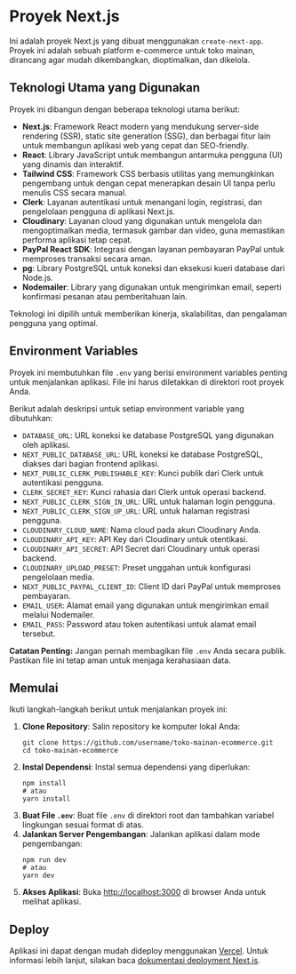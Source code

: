 <h1>Proyek Next.js</h1>
    <p>
        Ini adalah proyek Next.js yang dibuat menggunakan <code>create-next-app</code>. 
        Proyek ini adalah sebuah platform e-commerce untuk toko mainan, dirancang agar mudah 
        dikembangkan, dioptimalkan, dan dikelola.
    </p>

  <h2>Teknologi Utama yang Digunakan</h2>
    <p>Proyek ini dibangun dengan beberapa teknologi utama berikut:</p>
    <ul>
        <li><strong>Next.js</strong>: Framework React modern yang mendukung server-side rendering (SSR), static site generation (SSG), dan berbagai fitur lain untuk membangun aplikasi web yang cepat dan SEO-friendly.</li>
        <li><strong>React</strong>: Library JavaScript untuk membangun antarmuka pengguna (UI) yang dinamis dan interaktif.</li>
        <li><strong>Tailwind CSS</strong>: Framework CSS berbasis utilitas yang memungkinkan pengembang untuk dengan cepat menerapkan desain UI tanpa perlu menulis CSS secara manual.</li>
        <li><strong>Clerk</strong>: Layanan autentikasi untuk menangani login, registrasi, dan pengelolaan pengguna di aplikasi Next.js.</li>
        <li><strong>Cloudinary</strong>: Layanan cloud yang digunakan untuk mengelola dan mengoptimalkan media, termasuk gambar dan video, guna memastikan performa aplikasi tetap cepat.</li>
        <li><strong>PayPal React SDK</strong>: Integrasi dengan layanan pembayaran PayPal untuk memproses transaksi secara aman.</li>
        <li><strong>pg</strong>: Library PostgreSQL untuk koneksi dan eksekusi kueri database dari Node.js.</li>
        <li><strong>Nodemailer</strong>: Library yang digunakan untuk mengirimkan email, seperti konfirmasi pesanan atau pemberitahuan lain.</li>
    </ul>
    <p>Teknologi ini dipilih untuk memberikan kinerja, skalabilitas, dan pengalaman pengguna yang optimal.</p>

  <h2>Environment Variables</h2>
    <p>
        Proyek ini membutuhkan file <code>.env</code> yang berisi environment variables penting untuk menjalankan aplikasi. 
        File ini harus diletakkan di direktori root proyek Anda.
    </p>
    <p>Berikut adalah deskripsi untuk setiap environment variable yang dibutuhkan:</p>
    <ul>
        <li><code>DATABASE_URL</code>: URL koneksi ke database PostgreSQL yang digunakan oleh aplikasi.</li>
        <li><code>NEXT_PUBLIC_DATABASE_URL</code>: URL koneksi ke database PostgreSQL, diakses dari bagian frontend aplikasi.</li>
        <li><code>NEXT_PUBLIC_CLERK_PUBLISHABLE_KEY</code>: Kunci publik dari Clerk untuk autentikasi pengguna.</li>
        <li><code>CLERK_SECRET_KEY</code>: Kunci rahasia dari Clerk untuk operasi backend.</li>
        <li><code>NEXT_PUBLIC_CLERK_SIGN_IN_URL</code>: URL untuk halaman login pengguna.</li>
        <li><code>NEXT_PUBLIC_CLERK_SIGN_UP_URL</code>: URL untuk halaman registrasi pengguna.</li>
        <li><code>CLOUDINARY_CLOUD_NAME</code>: Nama cloud pada akun Cloudinary Anda.</li>
        <li><code>CLOUDINARY_API_KEY</code>: API Key dari Cloudinary untuk otentikasi.</li>
        <li><code>CLOUDINARY_API_SECRET</code>: API Secret dari Cloudinary untuk operasi backend.</li>
        <li><code>CLOUDINARY_UPLOAD_PRESET</code>: Preset unggahan untuk konfigurasi pengelolaan media.</li>
        <li><code>NEXT_PUBLIC_PAYPAL_CLIENT_ID</code>: Client ID dari PayPal untuk memproses pembayaran.</li>
        <li><code>EMAIL_USER</code>: Alamat email yang digunakan untuk mengirimkan email melalui Nodemailer.</li>
        <li><code>EMAIL_PASS</code>: Password atau token autentikasi untuk alamat email tersebut.</li>
    </ul>
    <p><strong>Catatan Penting:</strong> Jangan pernah membagikan file <code>.env</code> Anda secara publik. Pastikan file ini tetap aman untuk menjaga kerahasiaan data.</p>

  <h2>Memulai</h2>
    <p>Ikuti langkah-langkah berikut untuk menjalankan proyek ini:</p>
    <ol>
        <li><strong>Clone Repository</strong>: Salin repository ke komputer lokal Anda:
            <pre><code>git clone https://github.com/username/toko-mainan-ecommerce.git
cd toko-mainan-ecommerce</code></pre>
        </li>
        <li><strong>Instal Dependensi</strong>: Instal semua dependensi yang diperlukan:
            <pre><code>npm install
# atau
yarn install</code></pre>
        </li>
        <li><strong>Buat File <code>.env</code></strong>: Buat file <code>.env</code> di direktori root dan tambahkan variabel lingkungan sesuai format di atas.</li>
        <li><strong>Jalankan Server Pengembangan</strong>: Jalankan aplikasi dalam mode pengembangan:
            <pre><code>npm run dev
# atau
yarn dev</code></pre>
        </li>
        <li><strong>Akses Aplikasi</strong>: Buka <a href="http://localhost:3000">http://localhost:3000</a> di browser Anda untuk melihat aplikasi.</li>
    </ol>

  <h2>Deploy</h2>
    <p>
        Aplikasi ini dapat dengan mudah dideploy menggunakan <a href="https://vercel.com/">Vercel</a>. 
        Untuk informasi lebih lanjut, silakan baca 
        <a href="https://nextjs.org/docs/app/building-your-application/deploying">dokumentasi deployment Next.js</a>.
    </p>
